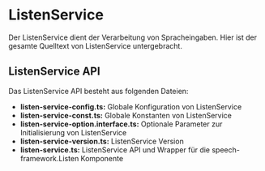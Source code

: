 # ListenService

Der ListenService dient der Verarbeitung von Spracheingaben.
Hier ist der gesamte Quelltext von ListenService untergebracht.


## ListenService API

Das ListenService API besteht aus folgenden Dateien:

* **listen-service-config.ts:** Globale Konfiguration von ListenService
* **listen-service-const.ts:** Globale Konstanten von ListenService
* **listen-service-option.interface.ts:** Optionale Parameter zur Initialisierung von ListenService
* **listen-service-version.ts:** ListenService Version
* **listen-service.ts:** ListenService API  und Wrapper für die speech-framework.Listen Komponente
